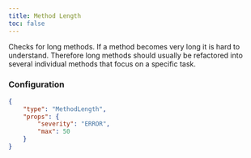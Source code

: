 ```yaml
---
title: Method Length
toc: false
---
```


Checks for long methods. If a method becomes very long it is hard to understand.
Therefore long methods should usually be refactored into several individual methods that focus on a specific task.

### Configuration

```json
{
    "type": "MethodLength",
    "props": {
        "severity": "ERROR",
        "max": 50
    }
}
```